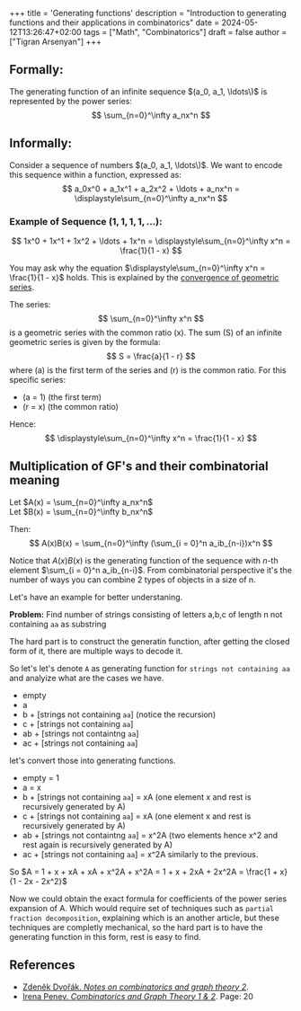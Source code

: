 +++
title = 'Generating functions'
description = "Introduction to generating functions and their applications in combinatorics"
date = 2024-05-12T13:26:47+02:00
tags = ["Math", "Combinatorics"]
draft = false
author = ["Tigran Arsenyan"]
+++


## Formally:
The generating function of an infinite sequence $(a_0, a_1, \ldots\)$ is represented by the power series:
$$
\sum_{n=0}^\infty a_nx^n
$$

## Informally:
Consider a sequence of numbers $(a_0, a_1, \ldots\)$. We want to encode this sequence within a function, expressed as:
$$
a_0x^0 + a_1x^1 + a_2x^2 + \ldots + a_nx^n = \displaystyle\sum_{n=0}^\infty a_nx^n
$$  

### Example of Sequence $(1, 1, 1, 1, \ldots )$:

$$
1x^0 + 1x^1 + 1x^2 + \ldots + 1x^n = \displaystyle\sum_{n=0}^\infty x^n = \frac{1}{1 - x}
$$

You may ask why the equation $\displaystyle\sum_{n=0}^\infty x^n = \frac{1}{1 - x}$ holds. This is explained by the [convergence of geometric series](https://en.wikipedia.org/wiki/Geometric_series#:~:text=The%20convergence%20of%20the%20geometric%20series%20depends%20on%20the%20value,the%20series%20does%20not%20converge.).

The series:
$$
\sum_{n=0}^\infty x^n
$$ 
is a geometric series with the common ratio \(x\). The sum \(S\) of an infinite geometric series is given by the formula:
$$
S = \frac{a}{1 - r}
$$
where \(a\) is the first term of the series and \(r\) is the common ratio. For this specific series:

- \(a = 1\) (the first term)
- \(r = x\) (the common ratio)

Hence:
$$
\displaystyle\sum_{n=0}^\infty x^n = \frac{1}{1 - x}
$$

## Multiplication of GF's and their combinatorial meaning

Let $A(x) = \sum_{n=0}^\infty a_nx^n$ \
Let $B(x) = \sum_{n=0}^\infty b_nx^n$

Then:
$$
    A(x)B(x) = \sum_{n=0}^\infty (\sum_{i = 0}^n a_ib_{n-i})x^n
$$

Notice that $A(x)B(x)$ is the generating function of the sequence with $n$-th element $\sum_{i = 0}^n a_ib_{n-i}$. From combinatorial perspective it's the number of ways you can combine 2 types of objects in a size of n.

Let's have an example for better understaning.

**Problem:** Find number of strings consisting of letters a,b,c of length n not containing `aa` as substring

The hard part is to construct the generatin function, after getting the closed form of it, there are multiple ways to decode it.

So let's let's denote `A` as generating function for `strings not containing aa` and analyize what are the cases we have.

 - empty
 - a
 - b + [strings not containing `aa`] (notice the recursion)
 - c + [strings not containing `aa`]
 - ab + [strings not containtng `aa`]
 - ac + [strings not containing `aa`]

 let's convert those into generating functions.

 - empty = 1
 - a = x
 - b + [strings not containing `aa`] = xA (one element x and rest is recursively generated by A)
 - c + [strings not containing `aa`] = xA (one element x and rest is recursively generated by A)
 - ab + [strings not containtng `aa`] = x^2A (two elements hence x^2 and rest again is recursively generated by A)
 - ac + [strings not containing `aa`] = x^2A similarly to the previous.


 So $A = 1 + x + xA + xA + x^2A + x^2A = 1 + x + 2xA + 2x^2A = \frac{1 + x}{1 - 2x - 2x^2}$

Now we could obtain the exact formula for coefficients of the power series expansion of A. Which would require set of techniques such as `partial fraction decomposition`, explaining which is an another article, but these techniques are completly mechanical, so the hard part is to have the generating function in this form, rest is easy to find.

## References

- [Zdeněk Dvořák. *Notes on combinatorics and graph theory 2*](https://iuuk.mff.cuni.cz/~rakdver/kgii/lesson20-11.pdf).
- [Irena Penev. *Combinatorics and Graph Theory 1 & 2*](https://iuuk.mff.cuni.cz/~ipenev/KGLectureNotes.pdf). Page: 20 
